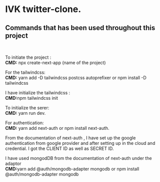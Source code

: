# IVK twitter-clone.

<h2>Commands that has been used throughout this project</h2><br>
<p> To initiate the project : <br><b>CMD:</b> npx create-next-app (name of the project)</p>
<p>For the tailwindcss: <br><b>CMD:</b> yarn add -D tailwindcss postcss autoprefixer or npm install -D tailwindcss</p>
<p>I have initialize the tailwindcss : <br> <b>CMD:</b>npm tailwindcss init</p>
<p>To initialize the serer:<br> <b>CMD:</b> yarn run dev.</p>
<p>For authentication: <br><b>CMD:</b> yarn add next-auth or npm install next-auth.</p>

<p>From the documentation of next-auth , I have set up the google authentication from google provider and after setting up in the cloud and 
credential. I got the CLIENT ID as well as SECRET ID.</p>
<p>I have used mongodDB from the documentation of next-auth under the adaptor<br> <b>CMD:</b>yarn add @auth/mongodb-adapter mongodb or npm install @auth/mongodb-adapter mongodb</p>